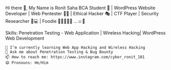Hi there 👋, My Name is Ronit Saha
BCA Student 📓 | WordPress Website Developer  | Web Pentester 👨‍💻 | Ethical Hacker 🎭 | CTF Player | Security Researcher 🔬💻 | Foodie 🌭🌮🍔🌯🍕 ...☺️🤗



Skills: Penetration Testing - Web Application | Wireless Hacking| WordPress Web Development

  
    🌱 I’m currently learning Web App Hacking and Wireless Hacking
    💬 Ask me about Penetration Testing & Bug Bounty
    📫 How to reach me: https://www.instagram.com/cyber_ronit_101
    😄 Pronouns: He/Him
